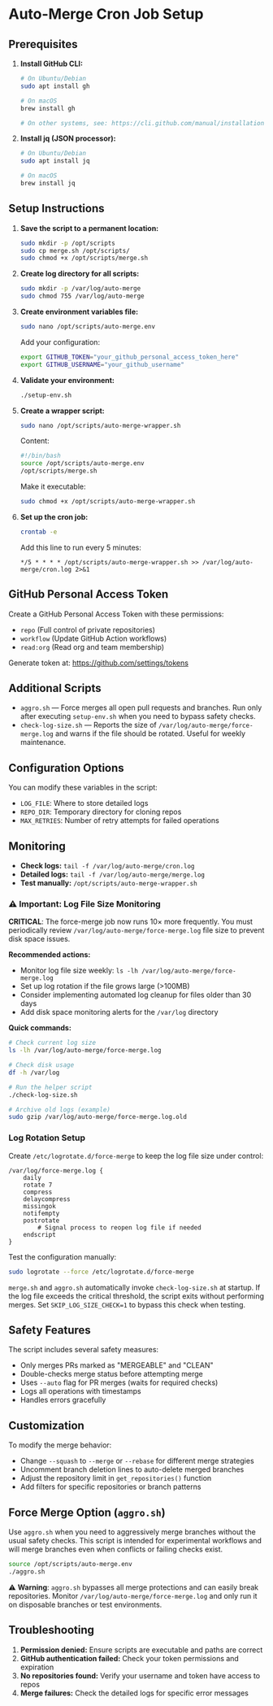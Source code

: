 # Auto-Merge Cron Job Setup

## Prerequisites

1. **Install GitHub CLI:**
   ```bash
   # On Ubuntu/Debian
   sudo apt install gh
   
   # On macOS
   brew install gh
   
   # On other systems, see: https://cli.github.com/manual/installation
   ```

2. **Install jq (JSON processor):**
   ```bash
   # On Ubuntu/Debian
   sudo apt install jq
   
   # On macOS
   brew install jq
   ```

## Setup Instructions

1. **Save the script to a permanent location:**
   ```bash
   sudo mkdir -p /opt/scripts
   sudo cp merge.sh /opt/scripts/
   sudo chmod +x /opt/scripts/merge.sh
   ```

2. **Create log directory for all scripts:**
   ```bash
   sudo mkdir -p /var/log/auto-merge
   sudo chmod 755 /var/log/auto-merge
   ```

3. **Create environment variables file:**
   ```bash
   sudo nano /opt/scripts/auto-merge.env
   ```
   
   Add your configuration:
   ```bash
   export GITHUB_TOKEN="your_github_personal_access_token_here"
   export GITHUB_USERNAME="your_github_username"
   ```

4. **Validate your environment:**
   ```bash
   ./setup-env.sh
   ```

5. **Create a wrapper script:**
   ```bash
   sudo nano /opt/scripts/auto-merge-wrapper.sh
   ```
   
   Content:
   ```bash
   #!/bin/bash
   source /opt/scripts/auto-merge.env
   /opt/scripts/merge.sh
   ```
   
   Make it executable:
   ```bash
   sudo chmod +x /opt/scripts/auto-merge-wrapper.sh
   ```

6. **Set up the cron job:**
   ```bash
   crontab -e
   ```
   
   Add this line to run every 5 minutes:
   ```
   */5 * * * * /opt/scripts/auto-merge-wrapper.sh >> /var/log/auto-merge/cron.log 2>&1
   ```

## GitHub Personal Access Token

Create a GitHub Personal Access Token with these permissions:
- `repo` (Full control of private repositories)
- `workflow` (Update GitHub Action workflows)
- `read:org` (Read org and team membership)

Generate token at: https://github.com/settings/tokens

## Additional Scripts

- `aggro.sh` &mdash; Force merges all open pull requests and branches. Run only after
  executing `setup-env.sh` when you need to bypass safety checks.
- `check-log-size.sh` &mdash; Reports the size of `/var/log/auto-merge/force-merge.log` and
  warns if the file should be rotated. Useful for weekly maintenance.

## Configuration Options

You can modify these variables in the script:

- `LOG_FILE`: Where to store detailed logs
- `REPO_DIR`: Temporary directory for cloning repos
- `MAX_RETRIES`: Number of retry attempts for failed operations

## Monitoring

- **Check logs:** `tail -f /var/log/auto-merge/cron.log`
- **Detailed logs:** `tail -f /var/log/auto-merge/merge.log`
- **Test manually:** `/opt/scripts/auto-merge-wrapper.sh`

### ⚠️ Important: Log File Size Monitoring

**CRITICAL**: The force-merge job now runs 10× more frequently. You must periodically review `/var/log/auto-merge/force-merge.log` file size to prevent disk space issues.

**Recommended actions:**
- Monitor log file size weekly: `ls -lh /var/log/auto-merge/force-merge.log`
- Set up log rotation if the file grows large (>100MB)
- Consider implementing automated log cleanup for files older than 30 days
- Add disk space monitoring alerts for the `/var/log` directory

**Quick commands:**
```bash
# Check current log size
ls -lh /var/log/auto-merge/force-merge.log

# Check disk usage
df -h /var/log

# Run the helper script
./check-log-size.sh

# Archive old logs (example)
sudo gzip /var/log/auto-merge/force-merge.log.old
```

### Log Rotation Setup

Create `/etc/logrotate.d/force-merge` to keep the log file size under control:

```
/var/log/force-merge.log {
    daily
    rotate 7
    compress
    delaycompress
    missingok
    notifempty
    postrotate
        # Signal process to reopen log file if needed
    endscript
}
```

Test the configuration manually:

```bash
sudo logrotate --force /etc/logrotate.d/force-merge
```

`merge.sh` and `aggro.sh` automatically invoke `check-log-size.sh` at startup.
If the log file exceeds the critical threshold, the script exits without
performing merges. Set `SKIP_LOG_SIZE_CHECK=1` to bypass this check when
testing.

## Safety Features

The script includes several safety measures:
- Only merges PRs marked as "MERGEABLE" and "CLEAN"
- Double-checks merge status before attempting merge
- Uses `--auto` flag for PR merges (waits for required checks)
- Logs all operations with timestamps
- Handles errors gracefully

## Customization

To modify the merge behavior:
- Change `--squash` to `--merge` or `--rebase` for different merge strategies
- Uncomment branch deletion lines to auto-delete merged branches
- Adjust the repository limit in `get_repositories()` function
- Add filters for specific repositories or branch patterns

## Force Merge Option (`aggro.sh`)

Use `aggro.sh` when you need to aggressively merge branches without the usual
safety checks. This script is intended for experimental workflows and will merge
branches even when conflicts or failing checks exist.

```bash
source /opt/scripts/auto-merge.env
./aggro.sh
```

⚠️ **Warning**: `aggro.sh` bypasses all merge protections and can easily break
repositories. Monitor `/var/log/auto-merge/force-merge.log` and only run it on disposable
branches or test environments.

## Troubleshooting

1. **Permission denied:** Ensure scripts are executable and paths are correct
2. **GitHub authentication failed:** Check your token permissions and expiration
3. **No repositories found:** Verify your username and token have access to repos
4. **Merge failures:** Check the detailed logs for specific error messages
